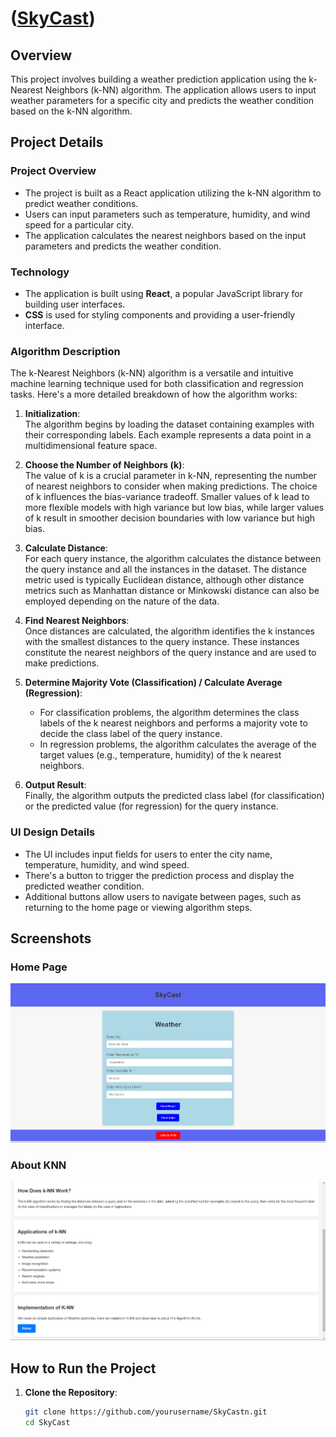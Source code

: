 # ([SkyCast](https://skycast-dusky.vercel.app)) 

## Overview

This project involves building a weather prediction application using the k-Nearest Neighbors (k-NN) algorithm. The application allows users to input weather parameters for a specific city and predicts the weather condition based on the k-NN algorithm.

## Project Details

### Project Overview

- The project is built as a React application utilizing the k-NN algorithm to predict weather conditions.
- Users can input parameters such as temperature, humidity, and wind speed for a particular city.
- The application calculates the nearest neighbors based on the input parameters and predicts the weather condition.

### Technology

- The application is built using **React**, a popular JavaScript library for building user interfaces.
- **CSS** is used for styling components and providing a user-friendly interface.

### Algorithm Description

The k-Nearest Neighbors (k-NN) algorithm is a versatile and intuitive machine learning technique used for both classification and regression tasks. Here's a more detailed breakdown of how the algorithm works:

1. **Initialization**:  
   The algorithm begins by loading the dataset containing examples with their corresponding labels. Each example represents a data point in a multidimensional feature space.

2. **Choose the Number of Neighbors (k)**:  
   The value of k is a crucial parameter in k-NN, representing the number of nearest neighbors to consider when making predictions. The choice of k influences the bias-variance tradeoff. Smaller values of k lead to more flexible models with high variance but low bias, while larger values of k result in smoother decision boundaries with low variance but high bias.

3. **Calculate Distance**:  
   For each query instance, the algorithm calculates the distance between the query instance and all the instances in the dataset. The distance metric used is typically Euclidean distance, although other distance metrics such as Manhattan distance or Minkowski distance can also be employed depending on the nature of the data.

4. **Find Nearest Neighbors**:  
   Once distances are calculated, the algorithm identifies the k instances with the smallest distances to the query instance. These instances constitute the nearest neighbors of the query instance and are used to make predictions.

5. **Determine Majority Vote (Classification) / Calculate Average (Regression)**:  
   - For classification problems, the algorithm determines the class labels of the k nearest neighbors and performs a majority vote to decide the class label of the query instance.
   - In regression problems, the algorithm calculates the average of the target values (e.g., temperature, humidity) of the k nearest neighbors.

6. **Output Result**:  
   Finally, the algorithm outputs the predicted class label (for classification) or the predicted value (for regression) for the query instance.

### UI Design Details

- The UI includes input fields for users to enter the city name, temperature, humidity, and wind speed.
- There's a button to trigger the prediction process and display the predicted weather condition.
- Additional buttons allow users to navigate between pages, such as returning to the home page or viewing algorithm steps.

## Screenshots

### Home Page

![Home Page](./images/Home_Page.png)

### About KNN

![Output](./images/About_KNN.png)

## How to Run the Project

1. **Clone the Repository**:
   ```sh
   git clone https://github.com/yourusername/SkyCastn.git
   cd SkyCast
